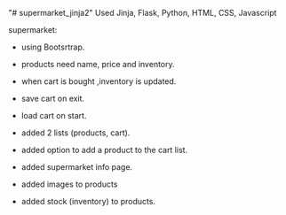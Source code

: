 "# supermarket_jinja2" 
Used Jinja, Flask, Python, HTML, CSS, Javascript

supermarket:
* using Bootsrtrap.
* products need name, price and inventory.
* when cart is bought ,inventory is updated.
* save cart on exit.
* load cart on start.

* added 2 lists (products, cart).
* added option to add a product to the cart list.
* added supermarket info page.
* added images to products
* added stock (inventory) to products.
